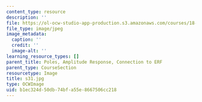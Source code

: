 ```yaml
---
content_type: resource
description: ''
file: https://ol-ocw-studio-app-production.s3.amazonaws.com/courses/18-03sc-differential-equations-fall-2011/b1ec324d50db74bfa55e8667506cc218_s31.jpg
file_type: image/jpeg
image_metadata:
  caption: ''
  credit: ''
  image-alt: ''
learning_resource_types: []
parent_title: Poles, Amplitude Response, Connection to ERF
parent_type: CourseSection
resourcetype: Image
title: s31.jpg
type: OCWImage
uid: b1ec324d-50db-74bf-a55e-8667506cc218
---
```

